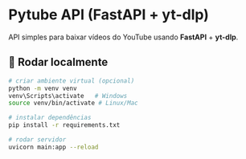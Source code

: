 # Pytube API (FastAPI + yt-dlp)

API simples para baixar vídeos do YouTube usando **FastAPI** + **yt-dlp**.

## 🚀 Rodar localmente
```bash
# criar ambiente virtual (opcional)
python -m venv venv
venv\Scripts\activate   # Windows
source venv/bin/activate # Linux/Mac

# instalar dependências
pip install -r requirements.txt

# rodar servidor
uvicorn main:app --reload